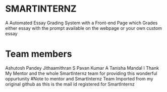 # SMARTINTERNZ
A Automated Essay Grading System with a Front-end Page which Grades either essay with the prompt available on the webpage or your own custom essay 
# Team members
Ashutosh Pandey
Jithaamithran S
Pavan Kumar A
Tanisha Mandal
I Thank My Mentor and the whole SmartInternz team for providing this wonderful oppurtunity
#Note to mentor and SmartInternz Team
Imported from my original github as this is the mail id registered for SmartInternz
